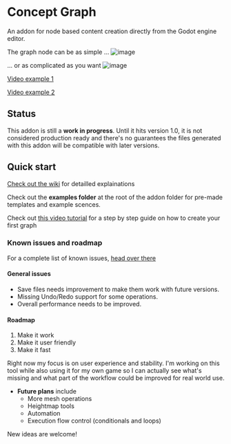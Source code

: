 # Concept Graph

An addon for node based content creation directly from the Godot engine editor.

The graph node can be as simple ...
![image](https://user-images.githubusercontent.com/52043844/82753238-77f64300-9dc4-11ea-9526-f7ada2883abc.png)

... or as complicated as you want ![image](https://user-images.githubusercontent.com/52043844/82753149-d0791080-9dc3-11ea-8b76-035d7115ee55.png)

[Video example 1](https://streamable.com/1gke2)

[Video example 2](https://streamable.com/sh3dhr)

## Status

This addon is still a **work in progress**. Until it hits version 1.0, it is not
considered production ready and there's no guarantees the files generated with
this addon will be compatible with later versions.

## Quick start

[Check out the wiki](https://github.com/HungryProton/concept_graph/wiki) for detailled explainations

Check out the **examples folder** at the root of the addon folder for pre-made
templates and example scences.

Check out [this video tutorial](https://www.youtube.com/watch?v=hLFgfyKbPoU) for a step by step guide on how to create your first graph

### Known issues and roadmap

For a complete list of known issues, [head over there](https://github.com/HungryProton/concept_graph/issues)

#### General issues
+ Save files needs improvement to make them work with future versions.
+ Missing Undo/Redo support for some operations.
+ Overall performance needs to be improved.

#### Roadmap

1. Make it work
2. Make it user friendly
3. Make it fast

Right now my focus is on user experience and stability. I'm working on this tool
while also using it for my own game so I can actually see what's missing and
what part of the workflow could be improved for real world use.

+ **Future plans** include
  - More mesh operations
  - Heightmap tools
  - Automation
  - Execution flow control (conditionals and loops)

New ideas are welcome!
